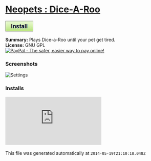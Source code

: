 # [Neopets : Dice-A-Roo](.)

[![Install](../../resources/image/install_button.jpg)](../../../../raw/master/scripts/Neopets__Dice-A-Roo/28461.user.js)

**Summary:** Plays Dice-a-Roo until your pet get tired.<br />
**License:** GNU GPL<br />
[![PayPal - The safer, easier way to pay online!](https://www.paypalobjects.com/en_US/i/btn/btn_donate_SM.gif "PayPal - The safer, easier way to pay online!")](http://goo.gl/Fv19S)

### Screenshots
![Settings](node)


### Installs
![Daily installs](http://gm.wesley.eti.br/count.php?id=scripts/file&type=image)

This file was generated automatically at `2014-05-19T21:10:18.048Z`